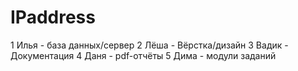 # IPaddress
1 Илья - база данных/сервер
2 Лёша - Вёрстка/дизайн
3 Вадик - Документация
4 Даня - pdf-отчёты
5 Дима - модули заданий
